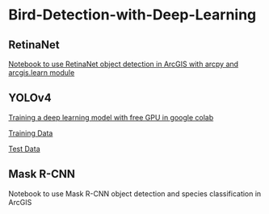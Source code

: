 # Bird-Detection-with-Deep-Learning

## RetinaNet

[Notebook to use RetinaNet object detection in ArcGIS with arcpy and arcgis.learn module](https://github.com/jona159/Bird-Detection-with-Deep-Learning/tree/main/RetinaNet)

## YOLOv4

[Training a deep learning model with free GPU in google colab](https://github.com/jona159/Bird-Detection-with-Deep-Learning/tree/main/yolov4_colab)

[Training Data](https://drive.google.com/file/d/19qVw5mIm2I72W0-YS62nJb_6OSDeRgRk/view?usp=sharing)

[Test Data](https://drive.google.com/file/d/1Hbe81PaTQ7DlPAgAtUfT5b6IJnLZDZfG/view?usp=sharing)

## Mask R-CNN

Notebook to use Mask R-CNN object detection and species classification in ArcGIS
